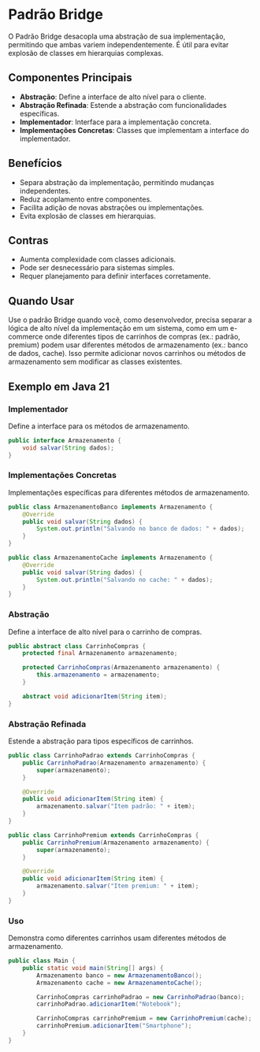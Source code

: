 # Padrão Bridge

O Padrão Bridge desacopla uma abstração de sua implementação, permitindo que ambas variem independentemente. É útil para evitar explosão de classes em hierarquias complexas.

## Componentes Principais
- **Abstração**: Define a interface de alto nível para o cliente.
- **Abstração Refinada**: Estende a abstração com funcionalidades específicas.
- **Implementador**: Interface para a implementação concreta.
- **Implementações Concretas**: Classes que implementam a interface do implementador.

## Benefícios
- Separa abstração da implementação, permitindo mudanças independentes.
- Reduz acoplamento entre componentes.
- Facilita adição de novas abstrações ou implementações.
- Evita explosão de classes em hierarquias.

## Contras
- Aumenta complexidade com classes adicionais.
- Pode ser desnecessário para sistemas simples.
- Requer planejamento para definir interfaces corretamente.

## Quando Usar
Use o padrão Bridge quando você, como desenvolvedor, precisa separar a lógica de alto nível da implementação em um sistema, como em um e-commerce onde diferentes tipos de carrinhos de compras (ex.: padrão, premium) podem usar diferentes métodos de armazenamento (ex.: banco de dados, cache). Isso permite adicionar novos carrinhos ou métodos de armazenamento sem modificar as classes existentes.

## Exemplo em Java 21

### Implementador
Define a interface para os métodos de armazenamento.

```java
public interface Armazenamento {
    void salvar(String dados);
}
```

### Implementações Concretas
Implementações específicas para diferentes métodos de armazenamento.

```java
public class ArmazenamentoBanco implements Armazenamento {
    @Override
    public void salvar(String dados) {
        System.out.println("Salvando no banco de dados: " + dados);
    }
}

public class ArmazenamentoCache implements Armazenamento {
    @Override
    public void salvar(String dados) {
        System.out.println("Salvando no cache: " + dados);
    }
}
```

### Abstração
Define a interface de alto nível para o carrinho de compras.

```java
public abstract class CarrinhoCompras {
    protected final Armazenamento armazenamento;

    protected CarrinhoCompras(Armazenamento armazenamento) {
        this.armazenamento = armazenamento;
    }

    abstract void adicionarItem(String item);
}
```

### Abstração Refinada
Estende a abstração para tipos específicos de carrinhos.

```java
public class CarrinhoPadrao extends CarrinhoCompras {
    public CarrinhoPadrao(Armazenamento armazenamento) {
        super(armazenamento);
    }

    @Override
    public void adicionarItem(String item) {
        armazenamento.salvar("Item padrão: " + item);
    }
}

public class CarrinhoPremium extends CarrinhoCompras {
    public CarrinhoPremium(Armazenamento armazenamento) {
        super(armazenamento);
    }

    @Override
    public void adicionarItem(String item) {
        armazenamento.salvar("Item premium: " + item);
    }
}
```

### Uso
Demonstra como diferentes carrinhos usam diferentes métodos de armazenamento.

```java
public class Main {
    public static void main(String[] args) {
        Armazenamento banco = new ArmazenamentoBanco();
        Armazenamento cache = new ArmazenamentoCache();

        CarrinhoCompras carrinhoPadrao = new CarrinhoPadrao(banco);
        carrinhoPadrao.adicionarItem("Notebook");

        CarrinhoCompras carrinhoPremium = new CarrinhoPremium(cache);
        carrinhoPremium.adicionarItem("Smartphone");
    }
}
```